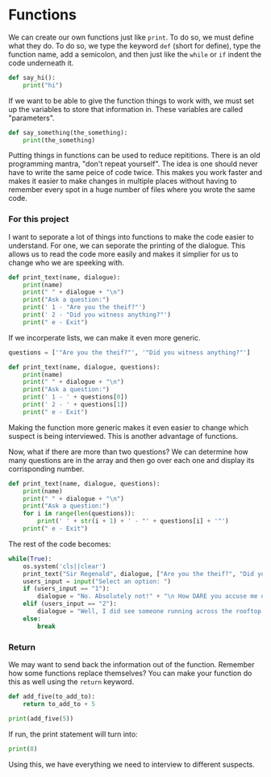 # Functions

We can create our own functions just like `print`. To do so, we must define what they do. To do so, we type the keyword `def` (short for define), type the function name, add a semicolon, and then just like the `while` or `if` indent the code underneath it.

```python
def say_hi():
    print("hi")
```

If we want to be able to give the function things to work with, we must set up the variables to store that information in. These variables are called "parameters".

```python
def say_something(the_something):
    print(the_something)
```

Putting things in functions can be used to reduce repititions. There is an old programming mantra, "don't repeat yourself". The idea is one should never have to write the same peice of code twice. This makes you work faster and makes it easier to make changes in multiple places without having to remember every spot in a huge number of files where you wrote the same code.


### For this project

I want to seporate a lot of things into functions to make the code easier to understand. For one, we can seporate the printing of the dialogue. This allows us to read the code more easily and makes it simplier for us to change who we are speeking with.

```python
def print_text(name, dialogue):
    print(name)
    print(" " + dialogue + "\n")
    print("Ask a question:")
    print(' 1 - "Are you the theif?"')
    print(' 2 - "Did you witness anything?"')
    print(" e - Exit")
```

If we incorperate lists, we can make it even more generic.

```python
questions = ['"Are you the theif?"', '"Did you witness anything?"']

def print_text(name, dialogue, questions):
    print(name)
    print(" " + dialogue + "\n")
    print("Ask a question:")
    print(' 1 - ' + questions[0])
    print(' 2 - ' + questions[1])
    print(" e - Exit")
```

Making the function more generic makes it even easier to change which suspect is being interviewed. This is another advantage of functions.

Now, what if there are more than two questions? We can determine how many questions are in the array and then go over each one and display its corrisponding number.

```python
def print_text(name, dialogue, questions):
    print(name)
    print(" " + dialogue + "\n")
    print("Ask a question:")
    for i in range(len(questions)):
        print(' ' + str(i + 1) + ' - "' + questions[i] + '"')
    print(" e - Exit")
```

The rest of the code becomes:

```python
while(True):
    os.system('cls||clear')
    print_text("Sir Regenald", dialogue, ["Are you the theif?", "Did you witness anything?", "Who do you think did it?"])
    users_input = input("Select an option: ")
    if (users_input == "1"):
        dialogue = "No. Absolutely not!" + "\n How DARE you accuse me of that!"
    elif (users_input == "2"):
        dialogue = "Well, I did see someone running across the rooftop last night at midnight."
    else:
        break
```


### Return

We may want to send back the information out of the function. Remember how some functions replace themselves? You can make your function do this as well using the `return` keyword.

```python
def add_five(to_add_to):
    return to_add_to + 5

print(add_five(5))
```

If run, the print statement will turn into:

```python
print(8)
```

Using this, we have everything we need to interview to different suspects.
